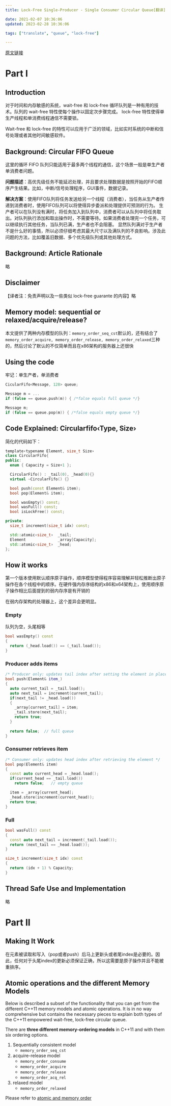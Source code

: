 ```yaml
---
title: Lock-Free Single-Producer - Single Consumer Circular Queue[翻译]

date: 2021-02-07 10:36:06
updated: 2023-02-28 10:36:06

tags: ["translate", "queue", "lock-free"]

---
```


[原文链接](https://www.codeproject.com/articles/43510/lock-free-single-producer-single-consumer-circular)

# Part I

## Introduction

对于时间和内存敏感的系统，wait-free 和 lock-free 循环队列是一种有用的技术。队列的 wait-free 特性使每个操作以固定次步骤完成。 lock-free 特性使得单生产线程和单消费线程通信不需要锁。

Wait-free 和  lock-free 的特性可以应用于广泛的领域，比如实时系统的中断和信号处理或者其他时间敏感软件。

## Background: Circular FIFO Queue

这里的循环 FIFO 队列只能适用于最多两个线程的通信，这个场景一般是单生产者单消费者问题。

**问题描述**：高优先级任务不能延迟处理，并且要求处理数据是按照开始的FIFO顺序产生结果。比如，中断/信号处理程序，GUI事件，数据记录。

**解决方案**：使用FIFO队列将任务发送给另一个线程（消费者），当任务从生产者传递到消费者时，使用FIFO队列可以将使得异步委派和处理提供可预测的行为。
生产者可以在队列没有满时，将任务加入到队列中，消费者可以从队列中将任务取出。对队列执行添加和取出操作时，不需要等待。如果消费者处理完一个任务，可以继续执行其他任务，当队列已满，生产者也不会阻塞。
显然队列满对于生产者不是什么好的事情，所以必须仔细考虑其最大尺寸以及满队列的不良影响。涉及此问题的方法，比如覆盖旧数据、多个优先级队列或其他处理方式。

## Background: Article Rationale

略

## Disclaimer

【译者注：免责声明以及一些类似 lock-free guarante 的内容】略

## Memory model: sequential or relaxed/acquire/release?

本文提供了两种内存模型的队列：`memory_order_seq_cst`默认的，还有结合了`memory_order_acquire, memory_order_release, memory_order_relaxed`三种的，然后讨论了默认的不仅简单而且在x86架构的服务器上还很快

## Using the code

牢记：单生产者，单消费者

```cpp
CicularFifo<Message, 128> queue;

Message m = ...
if (false == queue.push(m)) { /*false equals full queue */}

Message m;
if (false == queue.pop(m)) { /*false equals empty queue */}
```



## Code Explained: Circularfifo‹Type, Size›

简化的代码如下：

```cpp
template‹typename Element, size_t Size› 
class CircularFifo{
public:
  enum { Capacity = Size+1 };

  CircularFifo() : _tail(0), _head(0){}   
  virtual ~CircularFifo() {}

  bool push(const Element& item); 
  bool pop(Element& item);

  bool wasEmpty() const;
  bool wasFull() const;
  bool isLockFree() const;

private:
  size_t increment(size_t idx) const; 

  std::atomic‹size_t›  _tail;  
  Element              _array[Capacity];
  std::atomic‹size_t›  _head; 
};
```

## How it works

第一个版本使用默认顺序原子操作，顺序模型使得程序容易理解并轻松推断出原子操作在各个线程中的顺序。在硬件强内存序结构的x86和x64架构上，使用顺序原子操作相比后面提到的弱内存序是有开销的

在弱内存架构的处理器上，这个差异会更明显。

### Empty

队列为空，头尾相等

```cpp
bool wasEmpty() const 
{
  return (_head.load()) == (_tail.load());
}
```



### Producer adds items

```cpp
/* Producer only: updates tail index after setting the element in place */
bool push(Element& item_)
{	
  auto current_tail = _tail.load();            
  auto next_tail = increment(current_tail);    
  if(next_tail != _head.load())                         
  {
    _array[current_tail] = item;               
    _tail.store(next_tail);                    
    return true;
  }
  
  return false;  // full queue
}
```

### Consumer retrieves item

```cpp
/* Consumer only: updates head index after retrieving the element */
bool pop(Element& item)
{
  const auto current_head = _head.load();  
  if(current_head == _tail.load())  
    return false;   // empty queue

  item = _array[current_head]; 
  _head.store(increment(current_head)); 
  return true;
}
```

### Full

```cpp
bool wasFull() const
{
  const auto next_tail = increment(_tail.load());
  return (next_tail == _head.load());
}

size_t increment(size_t idx) const
{
  return (idx + 1) % Capacity;
}
```

## Thread Safe Use and Implementation

略

# Part II

## Making It Work

在元素被读取和写入（pop或者push）后马上更新头或者尾index是必要的。因此，任何对于头尾index的更新必须保证正确，所以这需要是原子操作并且不能被重排序。

## Atomic operations and the different Memory Models

Below is described a subset of the functionality that you can get from the different C++11 memory models and atomic operations. It is in no way comprehensive but contains the necessary pieces to explain both types of the C++11 empowered wait-free, lock-free circular queue.

There are **three different memory-ordering models** in C++11 and with them six ordering options.

1. Sequentially consistent model
   - `memory_order_seq_cst`
2. acquire-release model
   - `memory_order_consume`
   - `memory_order_acquire`
   - `memory_order_release`
   - `memory_order_acq_rel`
3. relaxed model
   - `memory_order_relaxed`


Please refer to [atomic and memory order](@atomic_and_memory_order.md)
